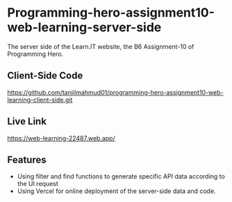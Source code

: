# Programming-hero-assignment10-web-learning-server-side
The server side of the Learn.IT website, the B6 Assignment-10 of Programming Hero.

## Client-Side Code
https://github.com/tanjilmahmud01/programming-hero-assignment10-web-learning-client-side.git

## Live Link
https://web-learning-22487.web.app/

## Features
+ Using filter and find functions to generate specific API data according to the UI request
+ Using Vercel for online deployment of the server-side data and code. 

